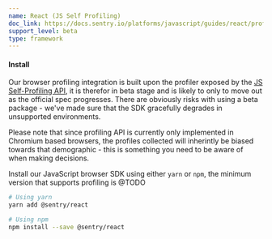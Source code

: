 ```yaml
---
name: React (JS Self Profiling)
doc_link: https://docs.sentry.io/platforms/javascript/guides/react/profiling/
support_level: beta
type: framework
---
```


#### Install

Our browser profiling integration is built upon the profiler exposed by the [JS Self-Profiling API](https://wicg.github.io/js-self-profiling/), it is therefor in beta stage and is likely to only to move out as the official spec progresses. There are obviously risks with using a beta package - we've made sure that the SDK gracefully degrades in unsupported environments.

Please note that since profiling API is currently only implemented in Chromium based browsers, the profiles collected will inherintly be biased towards that demographic - this is something you need to be aware of when making decisions.

Install our JavaScript browser SDK using either `yarn` or `npm`, the minimum version that supports profiling is @TODO

```bash
# Using yarn
yarn add @sentry/react

# Using npm
npm install --save @sentry/react
```
